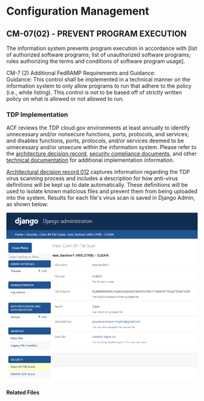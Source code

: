 # Configuration Management
## CM-07(02) - PREVENT PROGRAM EXECUTION 

The information system prevents program execution in accordance with [list of authorized software programs; list of unauthorized software programs; rules authorizing the terms and conditions of software program usage].  

CM-7 (2) Additional FedRAMP Requirements and Guidance:  
Guidance: This control shall be implemented in a technical manner on the information system to only allow programs to run that adhere to the policy (i.e., white listing).  This control is not to be based off of strictly written policy on what is allowed or not allowed to run.  

### TDP Implementation
ACF reviews the TDP cloud.gov environments at least annually to identify unnecessary and/or nonsecure functions, ports, protocols, and services; and disables functions, ports, protocols, and/or services deemed to be unnecessary and/or unsecure within the information system.  Please refer to the [architecture decision record](../../../Technical-Documentation/Architecture-Decision-Record/), [security compliance documents](https://github.com/HHS/TANF-app/tree/main/docs/Security-Compliance), and other [technical documentation](https://github.com/HHS/TANF-app/tree/main/docs/Technical-Documentation) for additional implementation information.

[Architectural decision record 012](../../../Technical-Documentation/Architecture-Decision-Record/012-antivirus-strategy.md) captures information regarding the TDP virus scanning process and includes a description for how anti-virus definitions will be kept up to date automatically. These definitions will be used to isolate known malicious files and prevent them from being uploaded into the system. Results for each file's virus scan is saved in Django Admin, as shown below:

![clamav DAC](images/clamavcm7.png)

#### Related Files

